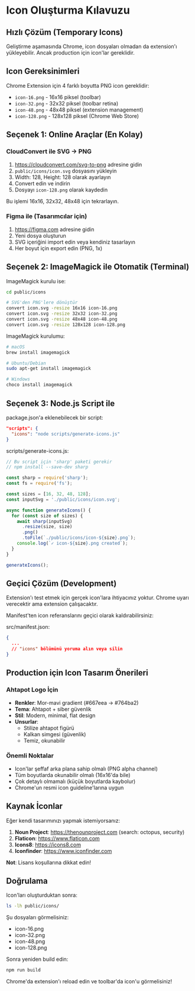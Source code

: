 # Icon Oluşturma Kılavuzu

## Hızlı Çözüm (Temporary Icons)

Geliştirme aşamasında Chrome, icon dosyaları olmadan da extension'ı yükleyebilir.
Ancak production için icon'lar gereklidir.

## Icon Gereksinimleri

Chrome Extension için 4 farklı boyutta PNG icon gereklidir:
- `icon-16.png` - 16x16 piksel (toolbar)
- `icon-32.png` - 32x32 piksel (toolbar retina)
- `icon-48.png` - 48x48 piksel (extension management)
- `icon-128.png` - 128x128 piksel (Chrome Web Store)

## Seçenek 1: Online Araçlar (En Kolay)

### CloudConvert ile SVG → PNG
1. https://cloudconvert.com/svg-to-png adresine gidin
2. `public/icons/icon.svg` dosyasını yükleyin
3. Width: 128, Height: 128 olarak ayarlayın
4. Convert edin ve indirin
5. Dosyayı `icon-128.png` olarak kaydedin

Bu işlemi 16x16, 32x32, 48x48 için tekrarlayın.

### Figma ile (Tasarımcılar için)
1. https://figma.com adresine gidin
2. Yeni dosya oluşturun
3. SVG içeriğini import edin veya kendiniz tasarlayın
4. Her boyut için export edin (PNG, 1x)

## Seçenek 2: ImageMagick ile Otomatik (Terminal)

ImageMagick kurulu ise:

```bash
cd public/icons

# SVG'den PNG'lere dönüştür
convert icon.svg -resize 16x16 icon-16.png
convert icon.svg -resize 32x32 icon-32.png
convert icon.svg -resize 48x48 icon-48.png
convert icon.svg -resize 128x128 icon-128.png
```

ImageMagick kurulumu:
```bash
# macOS
brew install imagemagick

# Ubuntu/Debian
sudo apt-get install imagemagick

# Windows
choco install imagemagick
```

## Seçenek 3: Node.js Script ile

package.json'a eklenebilecek bir script:

```json
"scripts": {
  "icons": "node scripts/generate-icons.js"
}
```

scripts/generate-icons.js:
```javascript
// Bu script için 'sharp' paketi gerekir
// npm install --save-dev sharp

const sharp = require('sharp');
const fs = require('fs');

const sizes = [16, 32, 48, 128];
const inputSvg = './public/icons/icon.svg';

async function generateIcons() {
  for (const size of sizes) {
    await sharp(inputSvg)
      .resize(size, size)
      .png()
      .toFile(`./public/icons/icon-${size}.png`);
    console.log(`✓ icon-${size}.png created`);
  }
}

generateIcons();
```

## Geçici Çözüm (Development)

Extension'ı test etmek için gerçek icon'lara ihtiyacınız yoktur.
Chrome uyarı verecektir ama extension çalışacaktır.

Manifest'ten icon referanslarını geçici olarak kaldırabilirsiniz:

src/manifest.json:
```json
{
  ...
  // "icons" bölümünü yoruma alın veya silin
}
```

## Production için Icon Tasarım Önerileri

### Ahtapot Logo İçin
- **Renkler**: Mor-mavi gradient (#667eea → #764ba2)
- **Tema**: Ahtapot + siber güvenlik
- **Stil**: Modern, minimal, flat design
- **Unsurlar**:
  - Stilize ahtapot figürü
  - Kalkan simgesi (güvenlik)
  - Temiz, okunabilir

### Önemli Noktalar
- Icon'lar şeffaf arka plana sahip olmalı (PNG alpha channel)
- Tüm boyutlarda okunabilir olmalı (16x16'da bile)
- Çok detaylı olmamalı (küçük boyutlarda kaybolur)
- Chrome'un resmi icon guideline'larına uygun

## Kaynak İconlar

Eğer kendi tasarımınızı yapmak istemiyorsanız:

1. **Noun Project**: https://thenounproject.com (search: octopus, security)
2. **Flaticon**: https://www.flaticon.com
3. **Icons8**: https://icons8.com
4. **Iconfinder**: https://www.iconfinder.com

**Not**: Lisans koşullarına dikkat edin!

## Doğrulama

Icon'ları oluşturduktan sonra:

```bash
ls -lh public/icons/
```

Şu dosyaları görmelisiniz:
- icon-16.png
- icon-32.png
- icon-48.png
- icon-128.png

Sonra yeniden build edin:
```bash
npm run build
```

Chrome'da extension'ı reload edin ve toolbar'da icon'u görmelisiniz!
